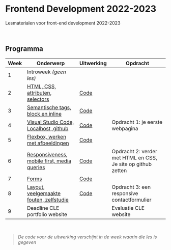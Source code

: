 # Frontend Development 2022-2023

Lesmaterialen voor front-end development 2022-2023

<br>

## Programma

| Week | Onderwerp | Uitwerking | Opdracht | 
|------|---------|---|------|
| 1 | Introweek *(geen les)* | | |
| 2 | [HTML, CSS, attributen, selectors](./week2.md) | [Code](week2-uitwerking.md)| |
| 3 | [Semantische tags, block en inline](./week3.md) | [Code](week3-uitwerking.md)| | 
| 4 | [Visual Studio Code, Localhost, github](./week4.md) |[Code](week4-uitwerking.md)|  Opdracht 1: je eerste webpagina | 
| 5 | [Flexbox, werken met afbeeldingen](./week5.md) |[Code](week5-uitwerking.md)|  | 
| 6 | [Responsiveness, mobile first, media queries](./week6.md) | [Code](week6-uitwerking.md)|Opdracht 2: verder met HTML en CSS, Je site op github zetten | 
| 7 | [Forms](./week7.md) |[Code](week7-uitwerking.md)|  | 
| 8 | [Layout, veelgemaakte fouten, zelfstudie ](./week8.md) | [Code](week8-uitwerking.md)| Opdracht 3: een responsive contactformulier | 
| 9 | Deadline CLE portfolio website | | Evaluatie CLE website | 

<br>

> *De code voor de uitwerking verschijnt in de week waarin die les is gegeven*